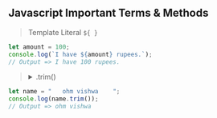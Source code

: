 ## Javascript Important Terms & Methods
> Template Literal `${ }`
```js
let amount = 100;
console.log(`I have ${amount} rupees.`);
// Output => I have 100 rupees.
```
> <details>
>   <summary> 
> .trim()
>   </summary>
> it removes front & back spaces from string (actual string will be same).
> 
> it can`t remove middle spaces.
> </details>
```js
let name = "   ohm vishwa    ";
console.log(name.trim());
// Output => ohm vishwa
```